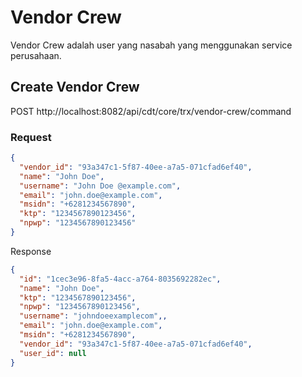 Vendor Crew
=============================

Vendor Crew adalah user yang nasabah yang menggunakan service perusahaan.

## Create Vendor Crew

POST http://localhost:8082/api/cdt/core/trx/vendor-crew/command

### Request
```json
{
  "vendor_id": "93a347c1-5f87-40ee-a7a5-071cfad6ef40",
  "name": "John Doe",
  "username": "John Doe @example.com",
  "email": "john.doe@example.com",
  "msidn": "+6281234567890",
  "ktp": "1234567890123456",
  "npwp": "1234567890123456"
}

```

Response
```json
{
  "id": "1cec3e96-8fa5-4acc-a764-8035692282ec",
  "name": "John Doe",
  "ktp": "1234567890123456",
  "npwp": "1234567890123456",
  "username": "johndoeexamplecom",,
  "email": "john.doe@example.com",
  "msidn": "+6281234567890",
  "vendor_id": "93a347c1-5f87-40ee-a7a5-071cfad6ef40",
  "user_id": null
}
```
